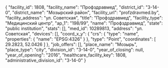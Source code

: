 {
    "facility_id": 1808,
    "facility_name": "Профздравмед",
    "district_id": "3-14-0",
    "district_name": "Мозырский район",
    "facility_url": "profzdravmed.by",
    "facility_address": "ул. Советская",
    "title": "Профздравмед",
    "facility_type": "Медицинский центр",
    "ap_1": "198\/99",
    "name": "Профздравмед",
    "state": "public institution",
    "stats": [],
    "med_id": 10289813,
    "address": "ул. Советская",
    "devices": [],
    "coord_x_y": {
        "crs": {
            "type": "name",
            "properties": {
                "name": "EPSG:4326"
            }
        },
        "type": "Point",
        "coordinates": [
            29.2823,
            52.0426
        ]
    },
    "job_offers": [],
    "place_name": "Мозырь",
    "place_type": "city",
    "division_id": "3-14-0",
    "year_of_closing": null,
    "year_of_opening": "2016",
    "healthcare_facility_key": 1808,
    "administrative_division_id": "3-14-0"
}